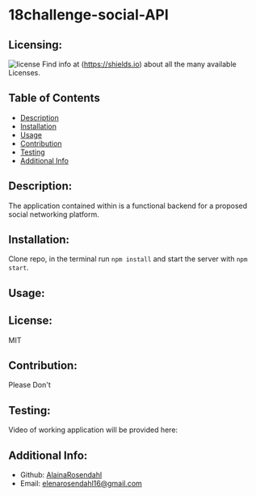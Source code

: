 # 18challenge-social-API
  ## Licensing:
  ![license](https://img.shields.io/badge/license--blue)
  Find info at (https://shields.io) about all the many available Licenses.
  ## Table of Contents 
  - [Description](#description)
  - [Installation](#installation)
  - [Usage](#usage)
  - [Contribution](#contribution)
  - [Testing](#testing)
  - [Additional Info](#additional-info)
  ## Description:
  The application contained within is a functional backend for a proposed social networking platform.
  ## Installation:
  Clone repo, in the terminal run `npm install` and start the server with `npm start`.
  ## Usage:
   
  ## License:
  MIT
  ## Contribution:
  Please Don't
  ## Testing:
  Video of working application will be provided here:
  ## Additional Info:
  - Github: [AlainaRosendahl](https://github.com/AlainaRosendahl)
  - Email: elenarosendahl16@gmail.com 